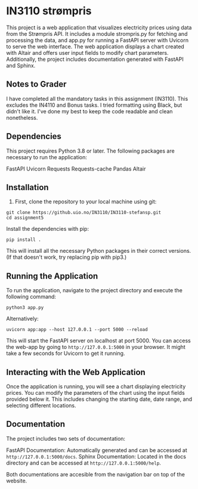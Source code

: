 # IN3110 strømpris

This project is a web application that visualizes electricity prices using data from the Strømpris API. It includes a module strompris.py for fetching and processing the data, and app.py for running a FastAPI server with Uvicorn to serve the web interface. The web application displays a chart created with Altair and offers user input fields to modify chart parameters. Additionally, the project includes documentation generated with FastAPI and Sphinx.


## Notes to Grader
I have completed all the mandatory tasks in this assignment (IN3110). This excludes the IN4110 and Bonus tasks. 
I tried formatting using Black, but didn't like it. I've done my best to keep the code readable and clean nonetheless. 

## Dependencies
This project requires Python 3.8 or later. The following packages are necessary to run the application:

FastAPI
Uvicorn
Requests
Requests-cache
Pandas
Altair


## Installation

1. First, clone the repository to your local machine using git:
```
git clone https://github.uio.no/IN3110/IN3110-stefansp.git
cd assignment5
```
Install the dependencies with pip:
```
pip install .
```
This will install all the necessary Python packages in their correct versions.
(If that doesn't work, try replacing pip with pip3.)


## Running the Application
To run the application, navigate to the project directory and execute the following command:

```
python3 app.py
```

Alternatively: 
```
uvicorn app:app --host 127.0.0.1 --port 5000 --reload
```
This will start the FastAPI server on localhost at port 5000. 
You can access the web-app by going to `http://127.0.0.1:5000` in your browser.
It might take a few seconds for Uvicorn to get it running. 


## Interacting with the Web Application
Once the application is running, you will see a chart displaying electricity prices. You can modify the parameters of the chart using the input fields provided below it. This includes changing the starting date, date range, and selecting different locations.


## Documentation
The project includes two sets of documentation:

FastAPI Documentation: Automatically generated and can be accessed at `http://127.0.0.1:5000/docs`.
Sphinx Documentation: Located in the docs directory and can be accessed at `http://127.0.0.1:5000/help`.

Both documentations are accesible from the navigation bar on top of the website. 